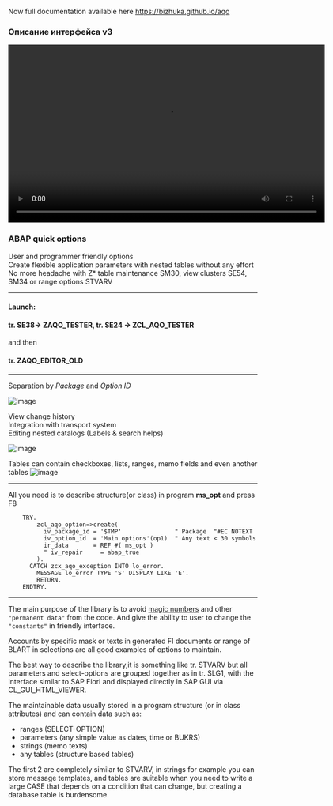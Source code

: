Now full documentation available here https://bizhuka.github.io/aqo

### Описание интерфейса v3
<video width="640" height="360" controls="true" allowfullscreen="true">
	<source src="https://media.githubusercontent.com/media/bizhuka/lfs/main/aqo1.mp4" type="video/mp4">
</video>

### ABAP quick options
User and programmer friendly options\
Create flexible application parameters with nested tables without any effort\
No more headache with Z* table maintenance SM30, view clusters SE54, SM34 or range options STVARV

---

#### Launch:
#### tr. SE38-> ZAQO_TESTER, tr. SE24 -> ZCL_AQO_TESTER
and then
#### tr. ZAQO_EDITOR_OLD

---
Separation by *Package* and *Option ID*

![image](https://user-images.githubusercontent.com/36256417/80679757-f0742780-8ad6-11ea-9e86-b4b84151f13b.png)

View change history\
Integration with transport system\
Editing nested catalogs (Labels & search helps)

![image](https://user-images.githubusercontent.com/36256417/80679960-58c30900-8ad7-11ea-8484-59db16b563a6.png)

Tables can contain checkboxes, lists, ranges, memo fields and even another tables
![image](https://user-images.githubusercontent.com/36256417/80680457-3f6e8c80-8ad8-11ea-95cf-8be964484559.png)

---

All you need is to describe structure(or class) in program **ms_opt** and press F8
```abap
    TRY.
        zcl_aqo_option=>create(
          iv_package_id = '$TMP'               " Package  "#EC NOTEXT
          iv_option_id  = 'Main options'(op1)  " Any text < 30 symbols
          ir_data       = REF #( ms_opt )
          " iv_repair     = abap_true
        ).
      CATCH zcx_aqo_exception INTO lo_error.
        MESSAGE lo_error TYPE 'S' DISPLAY LIKE 'E'.
        RETURN.
    ENDTRY.
```

---
The main purpose of the library is to avoid [magic numbers](https://en.wikipedia.org/wiki/Magic_number_(programming)#Unnamed_numerical_constants) and other `"permanent data"` from the code. And give the ability to user to change the `"constants"` in friendly interface.

Accounts by specific mask or texts in generated FI documents or range of BLART in selections are all good examples of options to maintain.

The best way to describe the library,it is something like tr. STVARV but all parameters and select-options are grouped together as in tr. SLG1, with the interface similar to SAP Fiori and displayed directly in SAP GUI via CL_GUI_HTML_VIEWER.

The maintainable data usually stored in a program structure (or in class attributes) and can contain data such as:
* ranges (SELECT-OPTION)
* parameters (any simple value as dates, time or BUKRS)
* strings (memo texts)
* any tables (structure based tables)

The first 2 are completely similar to STVARV, in strings for example you can store message templates, and tables are suitable when you need to write a large CASE that depends on a condition that can change, but creating a database table is burdensome.

